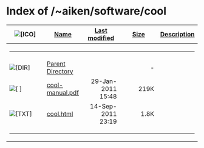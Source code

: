 # Index of /~aiken/software/cool

<table>
<colgroup>
<col style="width: 20%" />
<col style="width: 20%" />
<col style="width: 20%" />
<col style="width: 20%" />
<col style="width: 20%" />
</colgroup>
<thead>
<tr>
<th><img src="/icons/blank.gif" alt="[ICO]" /></th>
<th><a href="?C=N;O=D">Name</a></th>
<th><a href="?C=M;O=A">Last modified</a></th>
<th><a href="?C=S;O=A">Size</a></th>
<th><a href="?C=D;O=A">Description</a></th>
</tr>
</thead>
<tbody>
<tr>
<th colspan="5"><hr /></th>
</tr>
&#10;<tr>
<td data-valign="top"><img src="/icons/back.gif" alt="[DIR]" /></td>
<td><a href="/~aiken/software/">Parent Directory</a></td>
<td> </td>
<td style="text-align: right;">-</td>
<td> </td>
</tr>
<tr>
<td data-valign="top"><img src="/icons/layout.gif" alt="[ ]" /></td>
<td><a href="cool-manual.pdf">cool-manual.pdf</a></td>
<td style="text-align: right;">29-Jan-2011 15:48</td>
<td style="text-align: right;">219K</td>
<td> </td>
</tr>
<tr>
<td data-valign="top"><img src="/icons/text.gif" alt="[TXT]" /></td>
<td><a href="cool.html">cool.html</a></td>
<td style="text-align: right;">14-Sep-2011 23:19</td>
<td style="text-align: right;">1.8K</td>
<td> </td>
</tr>
<tr>
<td colspan="5"><hr /></td>
</tr>
</tbody>
</table>
